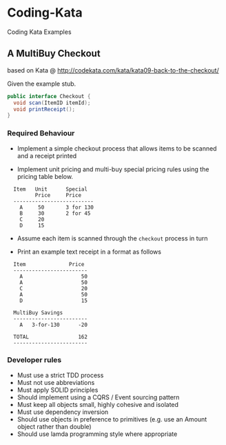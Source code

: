 # Coding-Kata
Coding Kata Examples

## A MultiBuy Checkout
based on Kata @ http://codekata.com/kata/kata09-back-to-the-checkout/

Given the example stub.

```java
public interface Checkout {
  void scan(ItemID itemId);
  void printReceipt();
}
```
### Required Behaviour

- Implement a simple checkout process that allows items to be scanned and a receipt printed

- Implement unit pricing and multi-buy special pricing rules using the pricing table below.

```
  Item   Unit      Special
         Price     Price
  --------------------------
    A     50       3 for 130
    B     30       2 for 45
    C     20
    D     15
```

- Assume each item is scanned through the `checkout` process in turn

- Print an example text receipt in a format as follows


```   
  Item              Price
  ------------------------
    A                   50
    A                   50
    C                   20
    A                   50
    D                   15
    
  MultiBuy Savings
  ------------------------
    A   3-for-130      -20
  
  TOTAL                162
  ------------------------         
```

### Developer rules
- Must use a strict TDD process
- Must not use abbreviations
- Must apply SOLID principles
- Should implement using a CQRS / Event sourcing pattern
- Must keep all objects small, highly cohesive and isolated
- Must use dependency inversion
- Should use objects in preference to primitives (e.g. use an Amount object rather than double)
- Should use lamda programming style where appropriate

